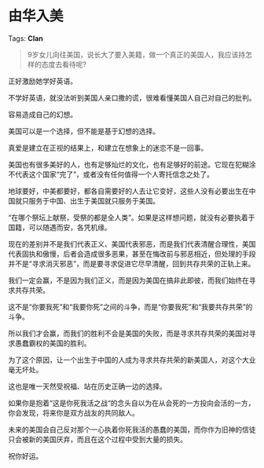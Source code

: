 # 由华入美

Tags: **Clan**

> 9岁女儿向往美国，说长大了要入美籍，做一个真正的美国人，我应该持怎样的态度去看待呢?



正好激励她学好英语。

不学好英语，就没法听到美国人亲口撒的谎，很难看懂美国人自己对自己的批判。

容易造成自己的幻想。

美国可以是一个选择，但不能是基于幻想的选择。

真爱是建立在正视的结果上，和建立在想象上的迷恋不是一回事。

美国也有很多美好的人，也有足够灿烂的文化，也有足够好的前途。它现在犯糊涂不代表这个国家“完了”，或者没有任何值得一个人寄托信念之处了。

地球要好，中美都要好，都各自需要好的人去让它变好，这些人没有必要出生在中国就只服务于中国、出生于美国就只服务于美国。

“在哪个祭坛上献祭，受祭的都是全人类”。如果是这样想问题，就没有必要执着于国籍，可以随遇而安，各凭机缘。

现在的差别并不是我们代表正义、美国代表邪恶，而是我们代表清醒合理性，美国代表固执和傲慢，后者会造成很多恶果，甚至在悔改前与邪恶相近，但处理的手段并不是“寻求消灭邪恶”，而是要寻求促进它尽早清醒，回到共存共荣的正轨上来。

我们一定会赢，不是因为我们正义，而是因为美国在搞非此即彼，而我们始终在寻求共存共荣。

这不是“你要我死”和“我要你死”之间的斗争，而是“你要我死”和“我要共存共荣”的斗争。

所以我们才会赢，而我们的胜利不会是美国的失败，而是寻求共存共荣的美国对寻求愚蠢霸权的美国的胜利。

为了这个原因，让一个出生于中国的人成为寻求共存共荣的新美国人，对这个大业毫无坏处。

这也是唯一天然受祝福、站在历史正确一边的选择。

如果你是抱着“这是你死我活之战“的念头自以为在从会死的一方投向会活的一方，你会发现，将来你是双方战友的共同敌人。

未来的美国会自己反对那个一心执着你死我活的愚蠢的美国，而你作为旧神的信徒只会被新的美国厌弃，而且在这个过程中受到大量的损失。

祝你好运。



